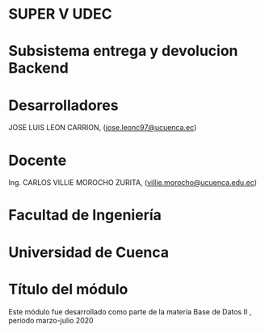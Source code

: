 # SUPER V UDEC

# Subsistema entrega y devolucion Backend

# Desarrolladores
JOSE LUIS LEON CARRION, (jose.leonc97@ucuenca.ec) 

# Docente

Ing. CARLOS VILLIE MOROCHO ZURITA, (villie.morocho@ucuenca.edu.ec)

# Facultad de Ingeniería
# Universidad de Cuenca
# Título del módulo
Este módulo fue desarrollado como parte de la materia Base de Datos II , periodo marzo-julio 2020
